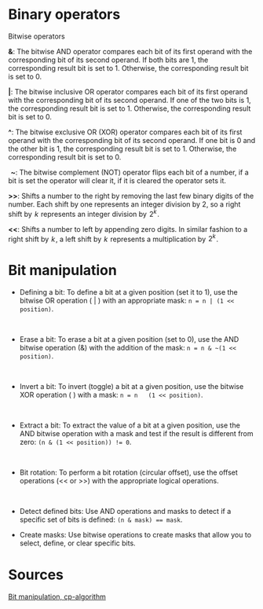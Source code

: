 # Binary operators

Bitwise operators

**&**: The bitwise AND operator compares each bit of its first operand with the corresponding bit of its second operand. If both bits are 1, the corresponding result bit is set to 1. Otherwise, the corresponding result bit is set to 0.


**|**: The bitwise inclusive OR operator compares each bit of its first operand with the corresponding bit of its second operand. If one of the two bits is 1, the corresponding result bit is set to 1. Otherwise, the corresponding result bit is set to 0.


**^**: The bitwise exclusive OR (XOR) operator compares each bit of its first operand with the corresponding bit of its second operand. If one bit is 0 and the other bit is 1, the corresponding result bit is set to 1. Otherwise, the corresponding result bit is set to 0.

 
**~**: The bitwise complement (NOT) operator flips each bit of a number, if a bit is set the operator will clear it, if it is cleared the operator sets it.

**>>**: Shifts a number to the right by removing the last few binary digits of the number. Each shift by one represents an integer division by 2, so a right shift by  $k$  represents an integer division by  $2^k$ .

**<<**: Shifts a number to left by appending zero digits. In similar fashion to a right shift by  $k$ , a left shift by  $k$  represents a multiplication by  $2^k$ .


# Bit manipulation
- Defining a bit: To define a bit at a given position (set it to 1), use the bitwise OR operation ( | ) with an appropriate mask: ```n = n | (1 << position)```.
<br/>

- Erase a bit: To erase a bit at a given position (set to 0), use the AND bitwise operation (&) with the addition of the mask: ```n = n & ~(1 << position)```.
<br/>

- Invert a bit: To invert (toggle) a bit at a given position, use the bitwise XOR operation ( ) with a mask: ```n = n   (1 << position)```.
<br/>

- Extract a bit: To extract the value of a bit at a given position, use the AND bitwise operation with a mask and test if the result is different from zero: ```(n & (1 << position)) != 0```.
<br/>

- Bit rotation: To perform a bit rotation (circular offset), use the offset operations (<< or >>) with the appropriate logical operations.
<br/>

- Detect defined bits: Use AND operations and masks to detect if a specific set of bits is defined: ```(n & mask) == mask```.

- Create masks: Use bitwise operations to create masks that allow you to select, define, or clear specific bits.

# Sources
[Bit manipulation, cp-algorithm](https://cp-algorithms.com/algebra/bit-manipulation.html)
